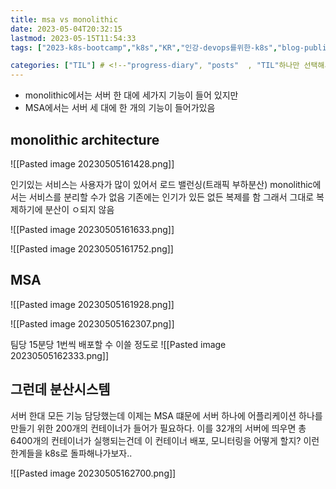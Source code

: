 ```yaml
---
title: msa vs monolithic
date: 2023-05-04T20:32:15
lastmod: 2023-05-15T11:54:33
tags: ["2023-k8s-bootcamp","k8s","KR","인강-devops를위한-k8s","blog-published"] 

categories: ["TIL"] # <!--"progress-diary", "posts"  , "TIL"하나만 선택해서보셈 -->
---
```


- monolithic에서는 서버 한 대에 세가지 기능이 들어 있지만
- MSA에서는 서버 세 대에 한 개의 기능이 들어가있음

## monolithic architecture


![[Pasted image 20230505161428.png]]

인기있는 서비스는 사용자가 많이 있어서 로드 밸런싱(트래픽 부하분산)
monolithic에서는 서비스를 분리할 수가 없음 기존에는 인기가 있든 없든 복제를 함 그래서 그대로 복제하기에 분산이 ㅇ되지 않음


![[Pasted image 20230505161633.png]]

![[Pasted image 20230505161752.png]]


## MSA

![[Pasted image 20230505161928.png]]



![[Pasted image 20230505162307.png]]

팀당 15분당 1번씩 배포할 수 이쓸 정도로
![[Pasted image 20230505162333.png]]


##  그런데 분산시스템

서버 한대 모든 기능 담당했는데 이제는 MSA 떄문에 서버 하나에 어플리케이션 하나를 만들기 위한 200개의 컨테이너가 들어가 필요하다. 이를 32개의 서버에 띄우면 총 6400개의 컨테이너가 실행되는건데 이 컨테이너 배포, 모니터링을 어떻게 할지? 이런 한계들을 k8s로 돌파해나가보자..


![[Pasted image 20230505162700.png]]